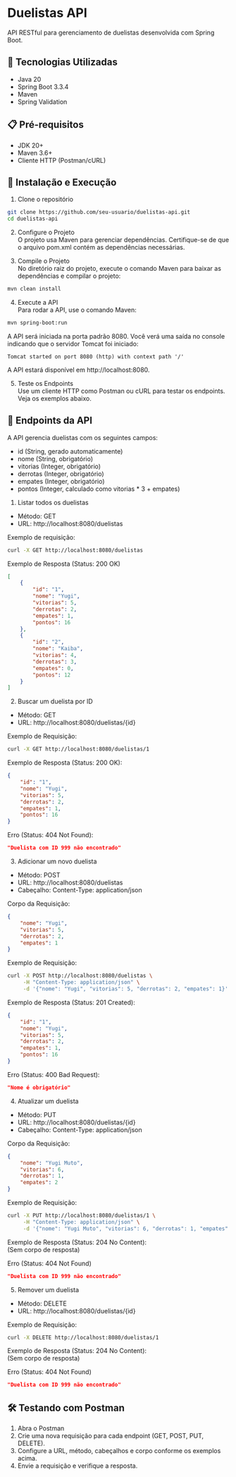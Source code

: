 # Duelistas API

API RESTful para gerenciamento de duelistas desenvolvida com Spring Boot.

## 🚀 Tecnologias Utilizadas
- Java 20
- Spring Boot 3.3.4
- Maven
- Spring Validation

## 📋 Pré-requisitos
- JDK 20+
- Maven 3.6+
- Cliente HTTP (Postman/cURL)

## 🔧 Instalação e Execução

1. Clone o repositório  
```bash
git clone https://github.com/seu-usuario/duelistas-api.git
cd duelistas-api
```
2. Configure o Projeto  
O projeto usa Maven para gerenciar dependências. Certifique-se de que o arquivo pom.xml contém as dependências necessárias.

3. Compile o Projeto  
No diretório raiz do projeto, execute o comando Maven para baixar as dependências e compilar o projeto:
```bash
mvn clean install
```
4. Execute a API  
Para rodar a API, use o comando Maven:
```bash
mvn spring-boot:run
```
A API será iniciada na porta padrão 8080.
Você verá uma saída no console indicando que o servidor Tomcat foi iniciado: 
```text
Tomcat started on port 8080 (http) with context path '/'
```
A API estará disponível em http://localhost:8080.    

5. Teste os Endpoints  
Use um cliente HTTP como Postman ou cURL para testar os endpoints. Veja os exemplos abaixo.

## 📌 Endpoints da API
A API gerencia duelistas com os seguintes campos:

- id (String, gerado automaticamente)
- nome (String, obrigatório)
- vitorias (Integer, obrigatório)
- derrotas (Integer, obrigatório)
- empates (Integer, obrigatório)
- pontos (Integer, calculado como vitorias * 3 + empates)

1. Listar todos os duelistas
- Método: GET
- URL: http://localhost:8080/duelistas

Exemplo de requisição:
```bash
curl -X GET http://localhost:8080/duelistas
```
Exemplo de Resposta (Status: 200 OK)
```json
[
    {
        "id": "1",
        "nome": "Yugi",
        "vitorias": 5,
        "derrotas": 2,
        "empates": 1,
        "pontos": 16
    },
    {
        "id": "2",
        "nome": "Kaiba",
        "vitorias": 4,
        "derrotas": 3,
        "empates": 0,
        "pontos": 12
    }
]
```
2. Buscar um duelista por ID
- Método: GET
- URL: http://localhost:8080/duelistas/{id}

Exemplo de Requisição:
```bash
curl -X GET http://localhost:8080/duelistas/1
```
Exemplo de Resposta (Status: 200 OK):
```json
{
    "id": "1",
    "nome": "Yugi",
    "vitorias": 5,
    "derrotas": 2,
    "empates": 1,
    "pontos": 16
}
```
Erro (Status: 404 Not Found):
```json
"Duelista com ID 999 não encontrado"
```
3. Adicionar um novo duelista
- Método: POST
- URL: http://localhost:8080/duelistas
- Cabeçalho: Content-Type: application/json  

Corpo da Requisição:
```json
{
    "nome": "Yugi",
    "vitorias": 5,
    "derrotas": 2,
    "empates": 1
}
```
Exemplo de Requisição:
```bash
curl -X POST http://localhost:8080/duelistas \
     -H "Content-Type: application/json" \
     -d '{"nome": "Yugi", "vitorias": 5, "derrotas": 2, "empates": 1}'
 ```
Exemplo de Resposta (Status: 201 Created):
```json
{
    "id": "1",
    "nome": "Yugi",
    "vitorias": 5,
    "derrotas": 2,
    "empates": 1,
    "pontos": 16
}
```
Erro (Status: 400 Bad Request):
```json
"Nome é obrigatório"
```
4. Atualizar um duelista
- Método: PUT
- URL: http://localhost:8080/duelistas/{id}
- Cabeçalho: Content-Type: application/json  

Corpo da Requisição:
```json
{
    "nome": "Yugi Muto",
    "vitorias": 6,
    "derrotas": 1,
    "empates": 2
}
```
Exemplo de Requisição:
```bash
curl -X PUT http://localhost:8080/duelistas/1 \
     -H "Content-Type: application/json" \
     -d '{"nome": "Yugi Muto", "vitorias": 6, "derrotas": 1, "empates": 2}'
```
Exemplo de Resposta (Status: 204 No Content):  
(Sem corpo de resposta)  

Erro (Status: 404 Not Found)
```json
"Duelista com ID 999 não encontrado"
```
5. Remover um duelista
- Método: DELETE
- URL: http://localhost:8080/duelistas/{id}  

Exemplo de Requisição:
```bash
curl -X DELETE http://localhost:8080/duelistas/1
```
Exemplo de Resposta (Status: 204 No Content):  
(Sem corpo de resposta)  

Erro (Status: 404 Not Found)
```json
"Duelista com ID 999 não encontrado"
```

## 🛠️ Testando com Postman
1. Abra o Postman
2. Crie uma nova requisição para cada endpoint (GET, POST, PUT, DELETE).
3. Configure a URL, método, cabeçalhos e corpo conforme os exemplos acima.
4. Envie a requisição e verifique a resposta.
